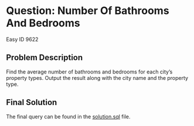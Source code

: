 # Question: Number Of Bathrooms And Bedrooms
Easy ID 9622

## Problem Description
Find the average number of bathrooms and bedrooms for each city’s property types. Output the result along with the city name and the property type.

## Final Solution
The final query can be found in the [solution.sql](./solution.sql) file.